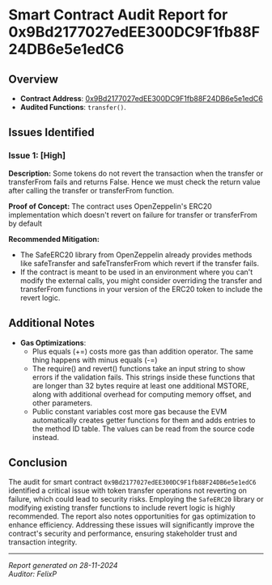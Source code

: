 # Smart Contract Audit Report for 0x9Bd2177027edEE300DC9F1fb88F24DB6e5e1edC6

## Overview
- **Contract Address**: [0x9Bd2177027edEE300DC9F1fb88F24DB6e5e1edC6](https://etherscan.io/address/0x9Bd2177027edEE300DC9F1fb88F24DB6e5e1edC6)
- **Audited Functions**: `transfer()`.

## Issues Identified

### Issue 1: [High]
**Description:** 
Some tokens do not revert the transaction when the transfer or transferFrom fails and returns False. Hence we must check the return value after calling the transfer or transferFrom function.

**Proof of Concept:** 
The contract uses OpenZeppelin's ERC20 implementation which doesn't revert on failure for transfer or transferFrom by default

**Recommended Mitigation:**
- The SafeERC20 library from OpenZeppelin already provides methods like safeTransfer and safeTransferFrom which revert if the transfer fails.
- If the contract is meant to be used in an environment where you can't modify the external calls, you might consider overriding the transfer and transferFrom functions in your version of the ERC20 token to include the revert logic.


## Additional Notes

- **Gas Optimizations**: 
  - Plus equals (+=) costs more gas than addition operator. The same thing happens with minus equals (-=)
  -	The require() and revert() functions take an input string to show errors if the validation fails.
    This strings inside these functions that are longer than 32 bytes require at least one additional MSTORE, along with additional overhead for computing memory offset, and other parameters.
  - Public constant variables cost more gas because the EVM automatically creates getter functions for them and adds    entries to the method ID table. The values can be read from the source code instead.  


## Conclusion

The audit for smart contract `0x9Bd2177027edEE300DC9F1fb88F24DB6e5e1edC6` identified a critical issue with token transfer operations not reverting on failure, which could lead to security risks. Employing the `SafeERC20` library or modifying existing transfer functions to include revert logic is highly recommended. The report also notes opportunities for gas optimization to enhance efficiency. Addressing these issues will significantly improve the contract's security and performance, ensuring stakeholder trust and transaction integrity.

---

*Report generated on 28-11-2024*  
*Auditor: FelixP*